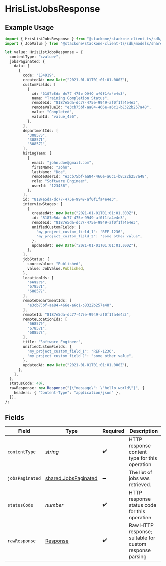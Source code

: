 # HrisListJobsResponse

## Example Usage

```typescript
import { HrisListJobsResponse } from "@stackone/stackone-client-ts/sdk/models/operations";
import { JobValue } from "@stackone/stackone-client-ts/sdk/models/shared";

let value: HrisListJobsResponse = {
  contentType: "<value>",
  jobsPaginated: {
    data: [
      {
        code: "184919",
        createdAt: new Date("2021-01-01T01:01:01.000Z"),
        customFields: [
          {
            id: "8187e5da-dc77-475e-9949-af0f1fa4e4e3",
            name: "Training Completion Status",
            remoteId: "8187e5da-dc77-475e-9949-af0f1fa4e4e3",
            remoteValueId: "e3cb75bf-aa84-466e-a6c1-b8322b257a48",
            value: "Completed",
            valueId: "value_456",
          },
        ],
        departmentIds: [
          "308570",
          "308571",
          "308572",
        ],
        hiringTeam: [
          {
            email: "john.doe@gmail.com",
            firstName: "John",
            lastName: "Doe",
            remoteUserId: "e3cb75bf-aa84-466e-a6c1-b8322b257a48",
            role: "Software Engineer",
            userId: "123456",
          },
        ],
        id: "8187e5da-dc77-475e-9949-af0f1fa4e4e3",
        interviewStages: [
          {
            createdAt: new Date("2021-01-01T01:01:01.000Z"),
            id: "8187e5da-dc77-475e-9949-af0f1fa4e4e3",
            remoteId: "8187e5da-dc77-475e-9949-af0f1fa4e4e3",
            unifiedCustomFields: {
              "my_project_custom_field_1": "REF-1236",
              "my_project_custom_field_2": "some other value",
            },
            updatedAt: new Date("2021-01-01T01:01:01.000Z"),
          },
        ],
        jobStatus: {
          sourceValue: "Published",
          value: JobValue.Published,
        },
        locationIds: [
          "668570",
          "678571",
          "688572",
        ],
        remoteDepartmentIds: [
          "e3cb75bf-aa84-466e-a6c1-b8322b257a48",
        ],
        remoteId: "8187e5da-dc77-475e-9949-af0f1fa4e4e3",
        remoteLocationIds: [
          "668570",
          "678571",
          "688572",
        ],
        title: "Software Engineer",
        unifiedCustomFields: {
          "my_project_custom_field_1": "REF-1236",
          "my_project_custom_field_2": "some other value",
        },
        updatedAt: new Date("2021-01-01T01:01:01.000Z"),
      },
    ],
  },
  statusCode: 407,
  rawResponse: new Response("{\"message\": \"hello world\"}", {
    headers: { "Content-Type": "application/json" },
  }),
};
```

## Fields

| Field                                                                 | Type                                                                  | Required                                                              | Description                                                           |
| --------------------------------------------------------------------- | --------------------------------------------------------------------- | --------------------------------------------------------------------- | --------------------------------------------------------------------- |
| `contentType`                                                         | *string*                                                              | :heavy_check_mark:                                                    | HTTP response content type for this operation                         |
| `jobsPaginated`                                                       | [shared.JobsPaginated](../../../sdk/models/shared/jobspaginated.md)   | :heavy_minus_sign:                                                    | The list of jobs was retrieved.                                       |
| `statusCode`                                                          | *number*                                                              | :heavy_check_mark:                                                    | HTTP response status code for this operation                          |
| `rawResponse`                                                         | [Response](https://developer.mozilla.org/en-US/docs/Web/API/Response) | :heavy_check_mark:                                                    | Raw HTTP response; suitable for custom response parsing               |